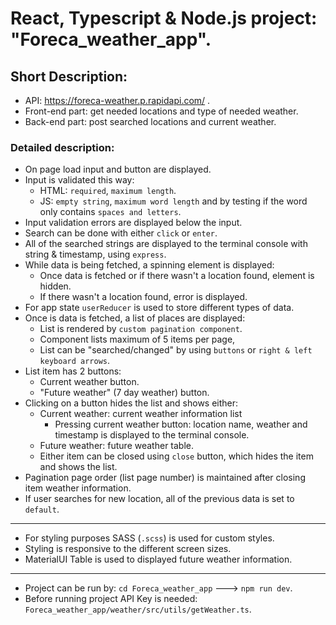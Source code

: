 # React, Typescript & Node.js project: "Foreca_weather_app".

## Short Description:
* API: https://foreca-weather.p.rapidapi.com/ .
* Front-end part: get needed locations and type of needed weather.
* Back-end part: post searched locations and current weather. 

### Detailed description:
* On page load input and button are displayed.
* Input is validated this way:
    - HTML: `required`, `maximum length`.
    - JS: `empty string`, `maximum word length` and by testing if the word only contains `spaces and letters`.
* Input validation errors are displayed below the input.
* Search can be done with either `click` or `enter`.
* All of the searched strings are displayed to the terminal console with string & timestamp, using `express`.
* While data is being fetched, a spinning element is displayed:
    - Once data is fetched or if there wasn't a location found, element is hidden.
    - If there wasn't a location found, error is displayed.
* For app state `userReducer` is used to store different types of data.
* Once is data is fetched, a list of places are displayed:
    - List is rendered by `custom pagination component`.
    - Component lists maximum of 5 items per page,
    - List can be "searched/changed" by using `buttons` or `right & left keyboard arrows`.
* List item has 2 buttons:
    - Current weather button.
    - "Future weather" (7 day weather) button.
* Clicking on a button hides the list and shows either:
    - Current weather: current weather information list
        - Pressing current weather button: location name, weather and timestamp is displayed to the terminal console.
    - Future weather: future weather table.
    - Either item can be closed using `close` button, which hides the item and shows the list.
* Pagination page order (list page number) is maintained after closing item weather information.
* If user searches for new location, all of the previous data is set to `default`.
________________________________________________________________________________________________________________

* For styling purposes SASS (`.scss`) is used for custom styles.
* Styling is responsive to the different screen sizes.
* MaterialUI Table is used to displayed future weather information.
________________________________________________________________________________________________________________

* Project can be run by: `cd Foreca_weather_app` ---> `npm run dev`.
* Before running project API Key is needed: `Foreca_weather_app/weather/src/utils/getWeather.ts`.
